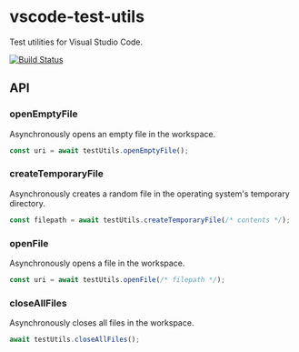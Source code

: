 # vscode-test-utils
Test utilities for Visual Studio Code.

[![Build Status](https://travis-ci.org/jedmao/vscode-test-utils.svg?branch=master)](https://travis-ci.org/jedmao/vscode-test-utils)

## API

### openEmptyFile
Asynchronously opens an empty file in the workspace.

```ts
const uri = await testUtils.openEmptyFile();
```

### createTemporaryFile
Asynchronously creates a random file in the operating system's temporary directory.

```ts
const filepath = await testUtils.createTemporaryFile(/* contents */);
```

### openFile
Asynchronously opens a file in the workspace.

```ts
const uri = await testUtils.openFile(/* filepath */);
```

### closeAllFiles
Asynchronously closes all files in the workspace.

```ts
await testUtils.closeAllFiles();
```
